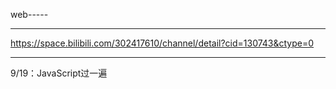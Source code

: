 web-----

---

https://space.bilibili.com/302417610/channel/detail?cid=130743&ctype=0

---

9/19：JavaScript过一遍

